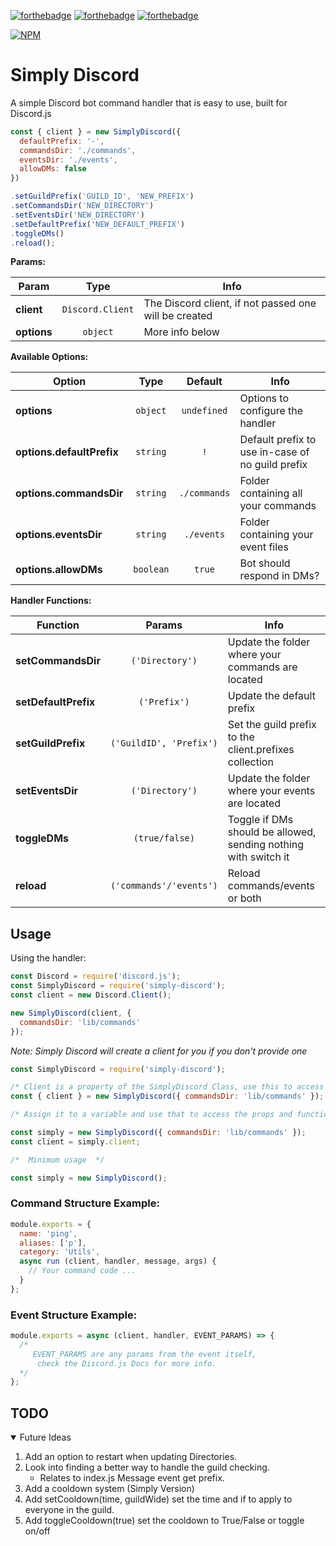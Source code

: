 [![forthebadge](https://forthebadge.com/images/badges/made-with-javascript.svg)](https://forthebadge.com)
[![forthebadge](https://forthebadge.com/images/badges/not-a-bug-a-feature.svg)](https://forthebadge.com)
[![forthebadge](https://forthebadge.com/images/badges/check-it-out.svg)](https://forthebadge.com)

[![NPM](https://nodei.co/npm/simply-discord.png)](https://nodei.co/npm/simply-discord/)

# Simply Discord

A simple Discord bot command handler that is easy to use, built for Discord.js

```js
const { client } = new SimplyDiscord({
  defaultPrefix: '-',
  commandsDir: './commands',
  eventsDir: './events',
  allowDMs: false
})

.setGuildPrefix('GUILD_ID', 'NEW_PREFIX')
.setCommandsDir('NEW_DIRECTORY')
.setEventsDir('NEW_DIRECTORY')
.setDefaultPrefix('NEW_DEFAULT_PREFIX')
.toggleDMs()
.reload();
```

**Params:**

| Param | Type | Info
| ------------- | :---: | ------------- |
| **client**  | `Discord.Client`  | The Discord client, if not passed one will be created
| **options**  | `object`  | More info below

**Available Options:**

| Option | Type | Default | Info |
| ------------- | :---: | :---: | ------------- |
| **options**  | `object`  | `undefined` | Options to configure the handler
| **options.defaultPrefix**  | `string`  | `!` | Default prefix to use in-case of no guild prefix
| **options.commandsDir**  | `string`  | `./commands` | Folder containing all your commands
| **options.eventsDir**  | `string`  | `./events` | Folder containing your event files
| **options.allowDMs**  | `boolean`  | `true` | Bot should respond in DMs?

**Handler Functions:**

| Function | Params | Info |
| ------------- | :---: | ------------- |
| **setCommandsDir**  | `('Directory')`  | Update the folder where your commands are located |
| **setDefaultPrefix**  | `('Prefix')`  | Update the default prefix |
| **setGuildPrefix**  | `('GuildID', 'Prefix')`  | Set the guild prefix to the client.prefixes collection |
| **setEventsDir**  | `('Directory')`  | Update the folder where your events are located |
| **toggleDMs**  | `(true/false)`  | Toggle if DMs should be allowed, sending nothing with switch it |
| **reload**  | `('commands'/'events')`  | Reload commands/events or both |

## Usage

Using the handler:
```js
const Discord = require('discord.js');
const SimplyDiscord = require('simply-discord');
const client = new Discord.Client();

new SimplyDiscord(client, {
  commandsDir: 'lib/commands'
});
```
*Note: Simply Discord will create a client for you if you don't provide one*
```js
const SimplyDiscord = require('simply-discord');

/* Client is a property of the SimplyDiscord Class, use this to access the Discord Client */
const { client } = new SimplyDiscord({ commandsDir: 'lib/commands' });

/* Assign it to a variable and use that to access the props and functions */

const simply = new SimplyDiscord({ commandsDir: 'lib/commands' });
const client = simply.client;

/*  Minimum usage  */

const simply = new SimplyDiscord();
```

### Command Structure Example:

```js
module.exports = {
  name: 'ping',
  aliases: ['p'],
  category: 'Utils',
  async run (client, handler, message, args) {
    // Your command code ...
  }
};
```

### Event Structure Example:

```js
module.exports = async (client, handler, EVENT_PARAMS) => {
  /* 
     EVENT_PARAMS are any params from the event itself, 
      check the Discord.js Docs for more info.
  */ 
};
```
## TODO

<details open="open">
  <summary>Future Ideas</summary>
  <ol>
    <li>
      <a>Add an option to restart when updating Directories.</a>
    </li>
    <li>
      <a> Look into finding a better way to handle the guild checking.</a>
      <ul>
        <li><a> Relates to index.js Message event get prefix.</a></li>
      </ul>
    </li>
    <li><a>Add a cooldown system (Simply Version)</a></li>
    <li><a>Add setCooldown(time, guildWide) set the time and if to apply to everyone in the guild.</a></li>
    <li><a>Add toggleCooldown(true) set the cooldown to True/False or toggle on/off</a></li>
  </ol>
</details>
